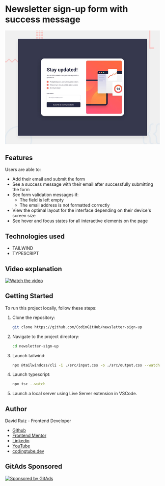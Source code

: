# Newsletter sign-up form with success message

![Design preview for the Newsletter sign-up form with success message coding challenge](./preview.jpg)

## Features

Users are able to:

- Add their email and submit the form
- See a success message with their email after successfully submitting the form
- See form validation messages if:
  - The field is left empty
  - The email address is not formatted correctly
- View the optimal layout for the interface depending on their device's screen size
- See hover and focus states for all interactive elements on the page

## Technologies used

- TAILWIND
- TYPESCRIPT

## Video explanation
[![Watch the video](https://img.youtube.com/vi/P8oIdxet83Y/0.jpg)](https://www.youtube.com/watch?v=P8oIdxet83Y)

## Getting Started

To run this project locally, follow these steps:

1. Clone the repository:
   ```bash
   git clone https://github.com/CodinGitHub/newsletter-sign-up
   ```  
2. Navigate to the project directory:
   ```bash
   cd newsletter-sign-up
   ```
3. Launch tailwind:
   ```bash
   npx @tailwindcss/cli -i ./src/input.css -o ./src/output.css --watch
   ```
4. Launch typescript:
   ```bash
   npx tsc --watch
   ```
5. Launch a local server using Live Server extension in VSCode.

## Author

David Ruiz - Frontend Developer
- [Github](https://github.com/Davichobits)
- [Frontend Mentor](https://www.frontendmentor.io/profile/Davichobits) 
- [Linkedin](https://www.linkedin.com/in/davidirc/)
- [YouTube](https://www.youtube.com/CodingTube)
- [codingtube.dev](https://codingtube.dev/)

## GitAds Sponsored
[![Sponsored by GitAds](https://gitads.dev/v1/ad-serve?source=codingithub/codingithub@github)](https://gitads.dev/v1/ad-track?source=codingithub/codingithub@github)
